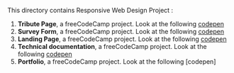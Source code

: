 This directory contains Responsive Web Design Project :
1. **Tribute Page**, a freeCodeCamp project. Look at the following [codepen](https://codepen.io/s-manguy/full/PobmXOR)
2. **Survey Form**,  a freeCodeCamp project. Look at the following [codepen](https://codepen.io/s-manguy/full/NWbgNYP)
3. **Landing Page**,  a freeCodeCamp project. Look at the following [codepen](https://codepen.io/s-manguy/full/BaQGKmx)
4. **Technical documentation**,  a freeCodeCamp project. Look at the following [codepen](https://codepen.io/s-manguy/full/bGBjwvx)
5. **Portfolio**,  a freeCodeCamp project. Look at the following [codepen]
